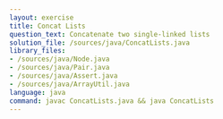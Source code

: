 ```yaml
---
layout: exercise
title: Concat Lists
question_text: Concatenate two single-linked lists
solution_file: /sources/java/ConcatLists.java
library_files:
- /sources/java/Node.java
- /sources/java/Pair.java
- /sources/java/Assert.java
- /sources/java/ArrayUtil.java
language: java
command: javac ConcatLists.java && java ConcatLists
---
```

